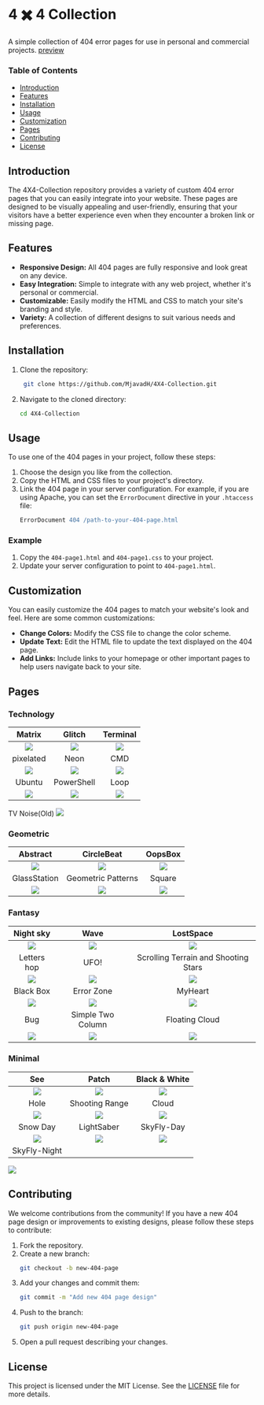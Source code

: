 # 4 ✖️ 4 Collection
A simple collection of 404 error pages for use in personal and commercial projects.
[preview](https://mjavadh.github.io/4X4-Collection/)

### Table of Contents
- [Introduction](#introduction)
- [Features](#features)
- [Installation](#installation)
- [Usage](#usage)
- [Customization](#customization)
- [Pages](#pages)
- [Contributing](#contributing)
- [License](#license)

## Introduction
The 4X4-Collection repository provides a variety of custom 404 error pages that you can easily integrate into your website. These pages are designed to be visually appealing and user-friendly, ensuring that your visitors have a better experience even when they encounter a broken link or missing page.

## Features
- **Responsive Design:** All 404 pages are fully responsive and look great on any device.
- **Easy Integration:** Simple to integrate with any web project, whether it's personal or commercial.
- **Customizable:** Easily modify the HTML and CSS to match your site's branding and style.
- **Variety:** A collection of different designs to suit various needs and preferences.

## Installation
1. Clone the repository:
   ```bash
    git clone https://github.com/MjavadH/4X4-Collection.git
    ```
2. Navigate to the cloned directory:
    ```bash
    cd 4X4-Collection
    ```

## Usage
To use one of the 404 pages in your project, follow these steps:

1. Choose the design you like from the collection.
2. Copy the HTML and CSS files to your project's directory.
3. Link the 404 page in your server configuration. For example, if you are using Apache, you can set the `ErrorDocument` directive in your `.htaccess` file:
    ```apache
    ErrorDocument 404 /path-to-your-404-page.html
    ```

### Example
1. Copy the `404-page1.html` and `404-page1.css` to your project.
2. Update your server configuration to point to `404-page1.html`.

## Customization

You can easily customize the 404 pages to match your website's look and feel. Here are some common customizations:

- **Change Colors:** Modify the CSS file to change the color scheme.
- **Update Text:** Edit the HTML file to update the text displayed on the 404 page.
- **Add Links:** Include links to your homepage or other important pages to help users navigate back to your site.

## Pages

### Technology
Matrix             |  Glitch             |  Terminal
:-------------------------:|:-------------------------:|:-------------------------:
[![](https://github.com/MjavadH/4X4-Collection/blob/master/Technology/Matrix/Image.png)](https://mjavadh.github.io/4X4-Collection/Technology/Matrix/index.html)  | [![](https://github.com/MjavadH/4X4-Collection/blob/master/Technology/Glitch/Image.png)](https://mjavadh.github.io/4X4-Collection/Technology/Glitch/index.html)  | [![](https://github.com/MjavadH/4X4-Collection/blob/master/Technology/Terminal/Image.png)](https://mjavadh.github.io/4X4-Collection/Technology/Terminal/index.html)
pixelated             |  Neon             |  CMD
[![](https://github.com/MjavadH/4X4-Collection/blob/master/Technology/pixelated/Image.png)](https://mjavadh.github.io/4X4-Collection/Technology/pixelated/index.html)  | [![](https://github.com/MjavadH/4X4-Collection/blob/master/Technology/Neon/Image.png)](https://mjavadh.github.io/4X4-Collection/Technology/Neon/index.html)  | [![](https://github.com/MjavadH/4X4-Collection/blob/master/Technology/CMD/Image.png)](https://mjavadh.github.io/4X4-Collection/Technology/CMD/index.html)
Ubuntu             |  PowerShell             |  Loop
[![](https://github.com/MjavadH/4X4-Collection/blob/master/Technology/Ubuntu/Image.png)](https://mjavadh.github.io/4X4-Collection/Technology/Ubuntu/index.html)  | [![](https://github.com/MjavadH/4X4-Collection/blob/master/Technology/PowerShell/Image.png)](https://mjavadh.github.io/4X4-Collection/Technology/PowerShell/index.html)  | [![](https://github.com/MjavadH/4X4-Collection/blob/master/Technology/Loop/Image.png)](https://mjavadh.github.io/4X4-Collection/Technology/Loop/index.html)
TV Noise(Old)
[![](https://github.com/MjavadH/4X4-Collection/blob/master/Technology/TV%20Noise(Old)/Image.png)](https://mjavadh.github.io/4X4-Collection/Technology/TV%20Noise(Old)/index.html)

### Geometric
Abstract             |  CircleBeat             |  OopsBox
:-------------------------:|:-------------------------:|:-------------------------:
[![](https://github.com/MjavadH/4X4-Collection/blob/master/Geometric/Abstract/Image.png)](https://mjavadh.github.io/4X4-Collection/Geometric/Abstract/index.html)  | [![](https://github.com/MjavadH/4X4-Collection/blob/master/Geometric/CircleBeat/Image.png)](https://mjavadh.github.io/4X4-Collection/Geometric/CircleBeat/index.html)  | [![](https://github.com/MjavadH/4X4-Collection/blob/master/Geometric/OopsBox/Image.png)](https://mjavadh.github.io/4X4-Collection/Geometric/OopsBox/index.html)
GlassStation             |  Geometric Patterns             |  Square
[![](https://github.com/MjavadH/4X4-Collection/blob/master/Geometric/GlassStation/Image.png)](https://mjavadh.github.io/4X4-Collection/Geometric/GlassStation/index.html)  | [![](https://github.com/MjavadH/4X4-Collection/blob/master/Geometric/Geometric%20Patterns/Image.png)](https://mjavadh.github.io/4X4-Collection/Geometric/Geometric%20Patterns/index.html)  | [![](https://github.com/MjavadH/4X4-Collection/blob/master/Geometric/Square/Image.png)](https://mjavadh.github.io/4X4-Collection/Geometric/Square/index.html)

### Fantasy 
Night sky             |  Wave             |  LostSpace
:-------------------------:|:-------------------------:|:-------------------------:
[![](https://github.com/MjavadH/4X4-Collection/blob/master/Fantasy/Night%20sky/Image.png)](https://mjavadh.github.io/4X4-Collection/Fantasy/Night%20sky/index.html)  | [![](https://github.com/MjavadH/4X4-Collection/blob/master/Fantasy/Wave/Image.png)](https://mjavadh.github.io/4X4-Collection/Fantasy/Wave/index.html)  | [![](https://github.com/MjavadH/4X4-Collection/blob/master/Fantasy/LostSpace/Image.png)](https://mjavadh.github.io/4X4-Collection/Fantasy/LostSpace/index.html)
Letters hop             |  UFO!             |  Scrolling Terrain and Shooting Stars
[![](https://github.com/MjavadH/4X4-Collection/blob/master/Fantasy/Letters%20hop/Image.png)](https://mjavadh.github.io/4X4-Collection/Fantasy/Letters%20hop/index.html)  | [![](https://github.com/MjavadH/4X4-Collection/blob/master/Fantasy/UFO!/Image.png)](https://mjavadh.github.io/4X4-Collection/Fantasy/UFO!/index.html)  | [![](https://github.com/MjavadH/4X4-Collection/blob/master/Fantasy/Scrolling%20Terrain%20and%20Shooting%20Stars/Image.png)](https://mjavadh.github.io/4X4-Collection/Fantasy/Scrolling%20Terrain%20and%20Shooting%20Stars/index.html)
Black Box             |  Error Zone             |  MyHeart
[![](https://github.com/MjavadH/4X4-Collection/blob/master/Fantasy/Black%20Box/Image.png)](https://mjavadh.github.io/4X4-Collection/Fantasy/Black%20Box/index.html)  | [![](https://github.com/MjavadH/4X4-Collection/blob/master/Fantasy/Error%20Zone/Image.png)](https://mjavadh.github.io/4X4-Collection/Fantasy/Error%20Zone/index.html)  | [![](https://github.com/MjavadH/4X4-Collection/blob/master/Fantasy/MyHeart/Image.png)](https://mjavadh.github.io/4X4-Collection/Fantasy/MyHeart/index.html)
Bug             |  Simple Two Column             |  Floating Cloud
[![](https://github.com/MjavadH/4X4-Collection/blob/master/Fantasy/Bug/Image.png)](https://mjavadh.github.io/4X4-Collection/Fantasy/Bug/index.html)  | [![](https://github.com/MjavadH/4X4-Collection/blob/master/Fantasy/Simple_Two_Column/Image.png)](https://mjavadh.github.io/4X4-Collection/Fantasy/Simple_Two_Column/index.html)  | [![](https://github.com/MjavadH/4X4-Collection/blob/master/Fantasy/Floating%20Cloud/Image.png)](https://mjavadh.github.io/4X4-Collection/Fantasy/Floating%20Cloud/index.html)

### Minimal
See             |  Patch             |  Black & White
:-------------------------:|:-------------------------:|:-------------------------:
[![](https://github.com/MjavadH/4X4-Collection/blob/master/Minimal/See/Image.png)](https://mjavadh.github.io/4X4-Collection/Minimal/See/index.html)  | [![](https://github.com/MjavadH/4X4-Collection/blob/master/Minimal/Patch/Image.png)](https://mjavadh.github.io/4X4-Collection/Minimal/Patch/index.html)  | [![](https://github.com/MjavadH/4X4-Collection/blob/master/Minimal/Black&White//Image.png)](https://mjavadh.github.io/4X4-Collection/Minimal/Black&White/index.html)
Hole             |  Shooting Range             |  Cloud
[![](https://github.com/MjavadH/4X4-Collection/blob/master/Minimal/Hole/Image.png)](https://mjavadh.github.io/4X4-Collection/Minimal/Hole/index.html)  | [![](https://github.com/MjavadH/4X4-Collection/blob/master/Minimal/Shooting%20Range/Image.png)](https://mjavadh.github.io/4X4-Collection/Minimal/Shooting%20Range/index.html)  | [![](https://github.com/MjavadH/4X4-Collection/blob/master/Minimal/Cloud//Image.png)](https://mjavadh.github.io/4X4-Collection/Minimal/Cloud/index.html)
Snow Day             |  LightSaber             |  SkyFly-Day
[![](https://github.com/MjavadH/4X4-Collection/blob/master/Minimal/Snow%20Day/Image.png)](https://mjavadh.github.io/4X4-Collection/Minimal/Snow%20Day/index.html)  | [![](https://github.com/MjavadH/4X4-Collection/blob/master/Minimal/LightSaber/Image.png)](https://mjavadh.github.io/4X4-Collection/Minimal/LightSaber/index.html)  | [![](https://github.com/MjavadH/4X4-Collection/blob/master/Minimal/SkyFly-Day//Image.png)](https://mjavadh.github.io/4X4-Collection/Minimal/SkyFly-Day/index.html)
SkyFly-Night             |               |  
[![](https://github.com/MjavadH/4X4-Collection/blob/master/Minimal/SkyFly-Night/Image.png)](https://mjavadh.github.io/4X4-Collection/Minimal/SkyFly-Night/index.html)


## Contributing

We welcome contributions from the community! If you have a new 404 page design or improvements to existing designs, please follow these steps to contribute:

1. Fork the repository.
2. Create a new branch:
    ```bash
    git checkout -b new-404-page
    ```
3. Add your changes and commit them:
    ```bash
    git commit -m "Add new 404 page design"
    ```
4. Push to the branch:
    ```bash
    git push origin new-404-page
    ```
5. Open a pull request describing your changes.

## License

This project is licensed under the MIT License. See the [LICENSE](LICENSE) file for more details.



